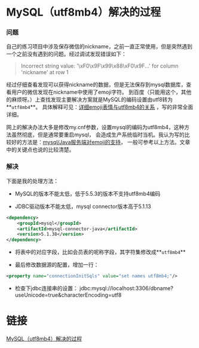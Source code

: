 # MySQL（utf8mb4）解决的过程

### 问题

自己的练习项目中涉及保存微信的nickname，之前一直正常使用，但是突然遇到一个之前没有遇到的问题。经过调试发现错误如下：

> Incorrect string value: '\xF0\x9F\x99\x88\xF0\x9F...' for column 'nickname' at row 1

经过仔细查看发现可以获得nickname的数据，但是无法保存到mysql数据库，查看用户的微信发现在nickname中使用了emoji字符。
到百度（只能用这个，其他的麻烦呀。）上查找发现主要解决方案就是MySQL的编码设置由utf8转为**`utf8mb4`**。
具体解释可见：[详细emoji表情与utf8mb4的关系](http://my.oschina.net/wingyiu/blog/153357) ，写的非常全面详细。

网上的解决办法大多是修改my.cnf参数，设置mysql的编码为utf8mb4，这种方法虽然彻底，但是通常要重启mysql，
会造成生产系统临时当机。我认为写的比较好的方法是：[mysql/Java服务端对emoji的支持](https://segmentfault.com/a/1190000000616820)，
一般可参考以上方法。文章中的关键点也说的比较清楚。

### 解决

下面是我的处理方法：

- MySQL的版本不能太低，低于5.5.3的版本不支持utf8mb4编码

- JDBC驱动版本不能太低，mysql connector版本高于5.1.13
```xml
<dependency>
    <groupId>mysql</groupId>
    <artifactId>mysql-connector-java</artifactId>
    <version>5.1.38</version>
</dependency>
```

- 将表中的对应字段，比如会员表的呢称字段，其字符集修改成**`utf8mb4`**

- 最后修改数据源的配置，增加一行：
```xml
<property name="connectionInitSqls" value="set names utf8mb4;"/>
```

- 检查下jdbc连接串的设置：
jdbc:mysql://localhost:3306/dbname?useUnicode=true&characterEncoding=utf8

# 链接

[MySQL（utf8mb4）解决的过程](https://segmentfault.com/a/1190000004594385)
